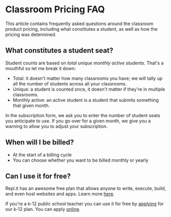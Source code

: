 # Classroom Pricing FAQ

This article contains frequently asked questions around the classroom product pricing,
including what constitutes a student, as well as how the pricing was determined.

## What constitutes a student seat?

Student counts are based on _total unique monthly active students_. That's a mouthful
so let me break it down:

* Total: it doesn't matter how many classrooms you have; we will tally up all the
number of students across all your classrooms.
* Unique: a student is counted once, it doesn't matter if they're in multiple
classrooms.
* Monthly active: an active student is a student that submits something that
given month.

In the subscription form, we ask you to enter the number of student seats you anticipate to use. If you go over for a given month, we give you a warning to allow you to adjust your subscription.

## When will I be billed?

- At the start of a billing cycle
- You can choose whether you want to be billed monthly or yearly

## Can I use it for free?

Repl.it has an awesome free plan that allows anyone to write, execute, build, and even host websites and apps. Learn more [here](http://docs.repl.it/misc/free-features).

If you're a k-12 public school teacher you can use it for free by [applying](https://repl.it/k12-form) for our k-12 plan. You can apply [online](https://repl.it/k12-form).

